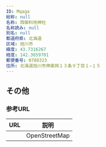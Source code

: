 ```yaml
---
ID: Mqaga
総称: null
名称: 西御料地神社
名称読み: null
別名: null
都道府県: 北海道
区域: 旭川市
緯度: 43.7316267
経度: 142.3659701
郵便番号: 0788323
住所: 北海道旭川市神楽岡１３条９丁目１−１５
---
```


## その他

### 参考URL

| URL | 説明          |
| --- | ------------- |
|     | OpenStreetMap |
